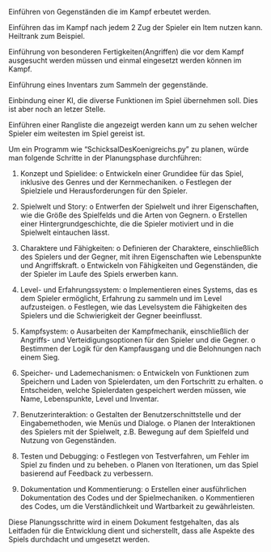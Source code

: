 Einführen von Gegenständen die im Kampf erbeutet werden.

Einführen das im Kampf nach jedem 2 Zug der Spieler ein Item nutzen kann. Heiltrank zum Beispiel.

Einführung von besonderen Fertigkeiten(Angriffen) die vor dem Kampf ausgesucht werden müssen und einmal eingesetzt werden können im Kampf.

Einführung eines Inventars zum Sammeln der gegenstände.

Einbindung einer KI, die diverse Funktionen im Spiel übernehmen soll. Dies ist aber noch an letzer Stelle.

Einführen einer Rangliste die angezeigt werden kann um zu sehen welcher Spieler eim weitesten im Spiel gereist ist.


Um ein Programm wie “SchicksalDesKoenigreichs.py” zu planen, würde man folgende Schritte in der Planungsphase durchführen:
1.	Konzept und Spielidee:
o	Entwickeln einer Grundidee für das Spiel, inklusive des Genres und der Kernmechaniken.
o	Festlegen der Spielziele und Herausforderungen für den Spieler.

2.	Spielwelt und Story:
o	Entwerfen der Spielwelt und ihrer Eigenschaften, wie die Größe des Spielfelds und die Arten von Gegnern.
o	Erstellen einer Hintergrundgeschichte, die die Spieler motiviert und in die Spielwelt eintauchen lässt.

3.	Charaktere und Fähigkeiten:
o	Definieren der Charaktere, einschließlich des Spielers und der Gegner, mit ihren Eigenschaften wie Lebenspunkte und Angriffskraft.
o	Entwickeln von Fähigkeiten und Gegenständen, die der Spieler im Laufe des Spiels erwerben kann.

4.	Level- und Erfahrungssystem:
o	Implementieren eines Systems, das es dem Spieler ermöglicht, Erfahrung zu sammeln und im Level aufzusteigen.
o	Festlegen, wie das Levelsystem die Fähigkeiten des Spielers und die Schwierigkeit der Gegner beeinflusst.

5.	Kampfsystem:
o	Ausarbeiten der Kampfmechanik, einschließlich der Angriffs- und Verteidigungsoptionen für den Spieler und die Gegner.
o	Bestimmen der Logik für den Kampfausgang und die Belohnungen nach einem Sieg.

6.	Speicher- und Lademechanismen:
o	Entwickeln von Funktionen zum Speichern und Laden von Spielerdaten, um den Fortschritt zu erhalten.
o	Entscheiden, welche Spielerdaten gespeichert werden müssen, wie Name, Lebenspunkte, Level und Inventar.

7.	Benutzerinteraktion:
o	Gestalten der Benutzerschnittstelle und der Eingabemethoden, wie Menüs und Dialoge.
o	Planen der Interaktionen des Spielers mit der Spielwelt, z.B. Bewegung auf dem Spielfeld und Nutzung von Gegenständen.

8.	Testen und Debugging:
o	Festlegen von Testverfahren, um Fehler im Spiel zu finden und zu beheben.
o	Planen von Iterationen, um das Spiel basierend auf Feedback zu verbessern.

9.	Dokumentation und Kommentierung:
o	Erstellen einer ausführlichen Dokumentation des Codes und der Spielmechaniken.
o	Kommentieren des Codes, um die Verständlichkeit und Wartbarkeit zu gewährleisten.

Diese Planungsschritte wird in einem Dokument festgehalten, das als Leitfaden für die Entwicklung dient und sicherstellt, dass alle Aspekte des Spiels durchdacht und umgesetzt werden.

